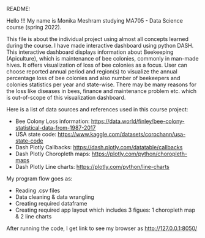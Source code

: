 README:

Hello !!!
My name is Monika Meshram studying MA705 - Data Science course (spring 2022).

This file is about the individual project using almost all concepts learned during the course. I have made interactive dashboard using python DASH.
This interactive dashboard displays information about Beekeeping (Apiculture), which is maintenance of bee colonies, commonly in man-made hives.
It offers visualization of loss of bee colonies as a focus. User can choose reported annual period and region(s) to visualize the annual percentage 
loss of bee colonies and also number of beekeepers and colonies statistics per year and state-wise. There may be many reasons for the loss like diseases
in bees, finance and maintenance problem etc. which is out-of-scope of this visualization dashboard.

Here is a list of data sources and references used in this course project:
- Bee Colony Loss information: https://data.world/finley/bee-colony-statistical-data-from-1987-2017
- USA state code: https://www.kaggle.com/datasets/corochann/usa-state-code
- Dash Plotly Callbacks: https://dash.plotly.com/datatable/callbacks
- Dash Plotly Choropleth maps: https://plotly.com/python/choropleth-maps
- Dash Plotly Line charts: https://plotly.com/python/line-charts

My program flow goes as:
- Reading .csv files
- Data cleaning & data wrangling
- Creating required dataframe
- Creating required app layout which includes 3 figues: 1 choropleth map & 2 line charts

After running the code, I get link to see my browser as http://127.0.0.1:8050/
